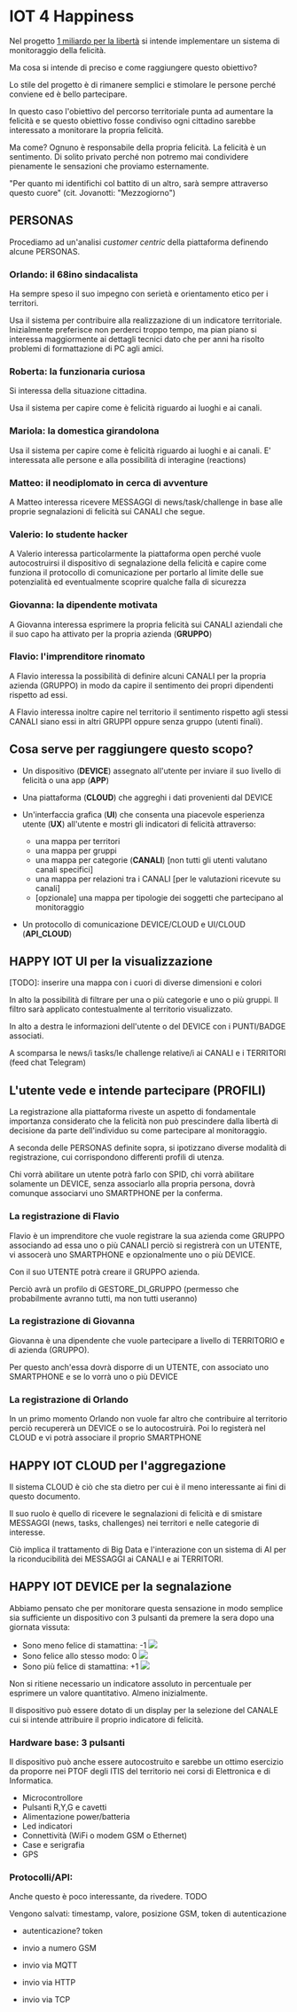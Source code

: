 # IOT 4 Happiness

Nel progetto [1 miliardo per la libertà](https://github.com/feroda/1) si intende implementare un sistema di monitoraggio della felicità.

Ma cosa si intende di preciso e come raggiungere questo obiettivo?

Lo stile del progetto è di rimanere semplici e stimolare le persone perché conviene ed è bello partecipare.

In questo caso l'obiettivo del percorso territoriale punta ad aumentare la felicità
e se questo obiettivo fosse condiviso ogni cittadino sarebbe interessato a monitorare la propria felicità.

Ma come? Ognuno è responsabile della propria felicità. La felicità è un sentimento. Di solito privato perché
non potremo mai condividere pienamente le sensazioni che proviamo esternamente.

"Per quanto mi identifichi col battito di un altro, sarà sempre attraverso questo cuore" (cit. Jovanotti: "Mezzogiorno")

## PERSONAS

Procediamo ad un'analisi *customer centric* della piattaforma definendo alcune PERSONAS.

### Orlando: il 68ino sindacalista

Ha sempre speso il suo impegno con serietà e orientamento etico per i territori.

Usa il sistema per contribuire alla realizzazione di un indicatore territoriale. Inizialmente preferisce non perderci troppo tempo, ma pian piano si interessa maggiormente ai dettagli tecnici dato che per anni ha risolto problemi di formattazione di PC agli amici.

### Roberta: la funzionaria curiosa
Si interessa della situazione cittadina.

Usa il sistema per capire come è felicità riguardo ai luoghi e ai canali.

### Mariola: la domestica girandolona

Usa il sistema per capire come è felicità riguardo ai luoghi e ai canali. E' interessata alle persone e alla possibilità di interagine (reactions)

### Matteo: il neodiplomato in cerca di avventure

A Matteo interessa ricevere MESSAGGI di news/task/challenge in base alle proprie segnalazioni di felicità sui CANALI che segue.

### Valerio: lo studente hacker

A Valerio interessa particolarmente la piattaforma open perché vuole autocostruirsi il dispositivo di segnalazione della felicità e capire come funziona il protocollo di comunicazione per portarlo al limite delle sue potenzialità ed eventualmente scoprire qualche falla di sicurezza

### Giovanna: la dipendente motivata

A Giovanna interessa esprimere la propria felicità sui CANALI aziendali che il suo capo ha attivato per la propria azienda (**GRUPPO**)

### Flavio: l'imprenditore rinomato

A Flavio interessa la possibilità di definire alcuni CANALI per la propria azienda (GRUPPO) in modo da capire il sentimento dei propri dipendenti rispetto ad essi.

A Flavio interessa inoltre capire nel territorio il sentimento rispetto agli stessi CANALI siano essi in altri GRUPPI oppure senza gruppo (utenti finali).

## Cosa serve per raggiungere questo scopo?

- Un dispositivo (**DEVICE**) assegnato all'utente per inviare il suo livello di felicità o una app (**APP**)
- Una piattaforma (**CLOUD**) che aggreghi i dati provenienti dal DEVICE 
- Un'interfaccia grafica (**UI**) che consenta una piacevole esperienza utente (**UX**) all'utente e mostri gli indicatori di felicità attraverso:
  - una mappa per territori
  - una mappa per gruppi
  - una mappa per categorie (**CANALI**) [non tutti gli utenti valutano canali specifici]
  - una mappa per relazioni tra i CANALI [per le valutazioni ricevute su canali]
  - [opzionale] una mappa per tipologie dei soggetti che partecipano al monitoraggio

- Un protocollo di comunicazione DEVICE/CLOUD e UI/CLOUD (**API_CLOUD**)

## HAPPY IOT UI per la visualizzazione

[TODO]: inserire una mappa con i cuori di diverse dimensioni e colori

In alto la possibilità di filtrare per una o più categorie e uno o più gruppi. Il filtro sarà applicato contestualmente al territorio visualizzato.

In alto a destra le informazioni dell'utente o del DEVICE con i PUNTI/BADGE associati.

A scomparsa le news/i tasks/le challenge relative/i ai CANALI e i TERRITORI (feed chat Telegram) 

## L'utente vede e intende partecipare (PROFILI)

La registrazione alla piattaforma riveste un aspetto di fondamentale importanza considerato che la felicità non può prescindere dalla libertà di decisione da parte dell'individuo su come partecipare al monitoraggio. 

A seconda delle PERSONAS definite sopra, si ipotizzano diverse modalità di registrazione, cui corrispondono differenti profili di utenza.

Chi vorrà abilitare un utente potrà farlo con SPID, chi vorrà abilitare solamente un DEVICE, senza associarlo alla propria persona, dovrà comunque associarvi uno SMARTPHONE per la conferma.

### La registrazione di Flavio

Flavio è un imprenditore che vuole registrare la sua azienda come GRUPPO associando ad essa uno o più CANALI perciò si registrerà con un UTENTE, vi assocerà uno SMARTPHONE e opzionalmente uno o più DEVICE.

Con il suo UTENTE potrà creare il GRUPPO azienda.

Perciò avrà un profilo di GESTORE_DI_GRUPPO (permesso che probabilmente avranno tutti, ma non tutti useranno)

### La registrazione di Giovanna

Giovanna è una dipendente che vuole partecipare a livello di TERRITORIO e di azienda (GRUPPO).

Per questo anch'essa dovrà disporre di un UTENTE, con associato uno SMARTPHONE e se lo vorrà uno o più DEVICE

### La registrazione di Orlando

In un primo momento Orlando non vuole far altro che contribuire al territorio perciò recupererà un DEVICE o se lo autocostruirà. Poi lo registerà nel CLOUD e vi potrà associare il proprio SMARTPHONE

## HAPPY IOT CLOUD per l'aggregazione

Il sistema CLOUD è ciò che sta dietro per cui è il meno interessante ai fini di questo documento.

Il suo ruolo è quello di ricevere le segnalazioni di felicità e di smistare MESSAGGI (news, tasks, challenges) nei territori e nelle categorie di interesse.

Ciò implica il trattamento di Big Data e l'interazione con un sistema di AI per la riconducibilità dei MESSAGGI ai CANALI e ai TERRITORI.

## HAPPY IOT DEVICE per la segnalazione

Abbiamo pensato che per monitorare questa sensazione in modo semplice sia sufficiente un dispositivo con 3 pulsanti da premere la sera dopo una giornata vissuta:

- Sono meno felice di stamattina: -1 ![](https://via.placeholder.com/20x20/ee0000/000000?text=+)
- Sono felice allo stesso modo: 0 ![](https://via.placeholder.com/20x20/eeee00/000000?text=+)
- Sono più felice di stamattina: +1 ![](https://via.placeholder.com/20x20/7cfc00/000000?text=+)

Non si ritiene necessario un indicatore assoluto in percentuale per esprimere un valore quantitativo. Almeno inizialmente.

Il dispositivo può essere dotato di un display per la selezione del CANALE cui si intende attribuire il proprio indicatore di felicità.

### Hardware base: 3 pulsanti

Il dispositivo può anche essere autocostruito e sarebbe un ottimo esercizio da proporre nei PTOF degli ITIS del territorio nei corsi di Elettronica e di Informatica.

- Microcontrollore
- Pulsanti R,Y,G e cavetti
- Alimentazione power/batteria
- Led indicatori
- Connettività (WiFi o modem GSM o Ethernet)
- Case e serigrafia
- GPS

### Protocolli/API:

Anche questo è poco interessante, da rivedere. TODO

Vengono salvati: timestamp, valore, posizione GSM, token di autenticazione

- autenticazione? token

- invio a numero GSM
- invio via MQTT
- invio via HTTP
- invio via TCP